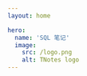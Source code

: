 ```yaml
---
layout: home

hero:
  name: 'SQL 笔记'
  image:
    src: /logo.png
    alt: TNotes logo
---
```


<SidebarCard pending />
